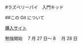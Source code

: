#ラズベリーパイ　入門キッド

##この Git について

[購入サイト](https://www.amazon.co.jp/gp/product/B06W54L7B5/ref=ppx_yo_dt_b_asin_title_o08_s00?ie=UTF8&psc=1)

勉強開始　 7 月 27 日〜 8 　月 28 日
